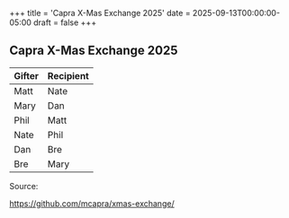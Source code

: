 +++
title = 'Capra X-Mas Exchange 2025'
date = 2025-09-13T00:00:00-05:00
draft = false
+++
## Capra X-Mas Exchange 2025

|Gifter|Recipient|
| --- | --- |
|Matt|Nate|
|Mary|Dan|
|Phil|Matt|
|Nate|Phil|
|Dan|Bre|
|Bre|Mary|

Source:

https://github.com/mcapra/xmas-exchange/